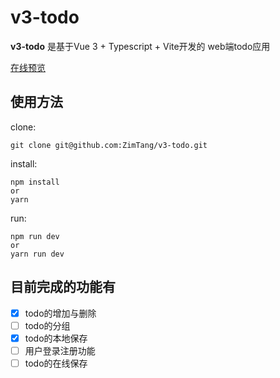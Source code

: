 # v3-todo

**v3-todo** 是基于Vue 3 + Typescript + Vite开发的 web端todo应用

[在线预览](http://139.196.47.8:7777/)

## 使用方法

clone:

```shell
git clone git@github.com:ZimTang/v3-todo.git
```

install:

```shell
npm install
or
yarn
```

run:

```shell
npm run dev
or
yarn run dev
```

## 目前完成的功能有

- [x] todo的增加与删除
- [ ] todo的分组
- [x] todo的本地保存
- [ ] 用户登录注册功能
- [ ] todo的在线保存
